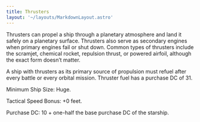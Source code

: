 ```yaml
---
title: Thrusters
layout: '~/layouts/MarkdownLayout.astro'
---
```

Thrusters can propel a ship through a planetary atmosphere and land it safely
on a planetary surface. Thrusters also serve as secondary engines when primary
engines fail or shut down. Common types of thrusters include the scramjet,
chemical rocket, repulsion thrust, or powered airfoil, although the exact form
doesn’t matter.

A ship with thrusters as its primary source of propulsion must refuel after
every battle or every orbital mission. Thruster fuel has a purchase DC of 31.

Minimum Ship Size: Huge.

Tactical Speed Bonus: +0 feet.

Purchase DC: 10 + one-half the base purchase DC of the starship.

